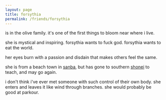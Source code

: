 ```yaml
---
layout: page
title: forsythia
permalink: /friends/forsythia
---
```


is in the olive family. it's one of the first things to bloom near where i live.

she is mystical and inspiring. forsythia wants to fuck god. forsythia wants to eat the world.

her eyes burn with a passion and disdain that makes others feel the same.

she is from a beach town in [sanba](/places/lakta), but has gone to southern [shonei](/places/shonei) to teach, and may go again.

i don't think i've ever met someone with such control of their own body. she enters and leaves it like wind through branches. she would probably be good at parkour. 
